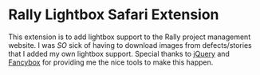 Rally Lightbox Safari Extension 
================================

This extension is to add lightbox support to the Rally project management website. I was *SO* sick of having to download images from defects/stories that I added my own lightbox support. Special thanks to [jQuery](http://www.jquery.com) and [Fancybox](http://www.fancybox.net) for providing me the nice tools to make this happen.